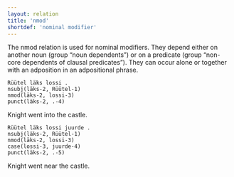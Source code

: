 ```yaml
---
layout: relation
title: 'nmod'
shortdef: 'nominal modifier'
---
```


The nmod relation is used for nominal modifiers. They depend either on another noun (group “noun dependents”) or on a predicate (group “non-core dependents of clausal predicates”). They can occur alone or together with an adposition in an adpositional phrase.

~~~ sdparse
Rüütel läks lossi .
nsubj(läks-2, Rüütel-1)
nmod(läks-2, lossi-3)
punct(läks-2, .-4)
~~~

Knight went into the castle.

~~~ sdparse
Rüütel läks lossi juurde .
nsubj(läks-2, Rüütel-1)
nmod(läks-2, lossi-3)
case(lossi-3, juurde-4)
punct(läks-2, .-5)
~~~

Knight went near the castle.
